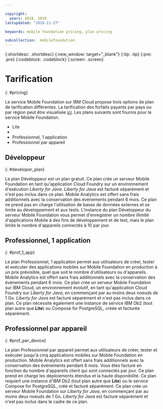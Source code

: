 ```yaml
---

copyright:
  years: 2018, 2019
lastupdated: "2018-11-27"

keywords: mobile foundation pricing, plan pricing

subcollection:  mobilefoundation
---
```


{:shortdesc: .shortdesc}
{:new_window: target="_blank"}
{:tip: .tip}
{:pre: .pre}
{:codeblock: .codeblock}
{:screen: .screen}

# Tarification
{: #pricing}

Le service Mobile Foundation sur IBM Cloud propose trois options de plan de tarification différentes. La tarification des forfaits payants par pays ou par région peut être visualisée [ici](https://cloud.ibm.com/catalog/services/mobile-foundation). Les plans suivants sont fournis pour le service Mobile Foundation.
* Lite
* 
* Professionnel, 1 application
* Professionnel par appareil

## Développeur
{: #developer_plan}

Le plan Développeur est un plan gratuit. Ce plan crée un serveur Mobile Foundation en tant qu'application Cloud Foundry sur un environnement d'exécution *Liberty for Java*. *Liberty for Java* est facturé séparément et n'est pas inclus dans ce plan. Mobile Analytics est offert sans frais additionnels avec la conservation des événements pendant 6 mois. Ce plan ne prend pas en charge l'utilisation de bases de données externes et se limite au développement et aux tests. L'instance du plan Développeur du serveur Mobile Foundation vous permet d'enregistrer un nombre illimité d'applications Mobile à des fins de développement et de test, mais le plan limite le nombre d'appareils connectés à 10 par jour.

## Professionnel, 1 application
{: #prof_1_app}

Le plan Professionnel, 1 application permet aux utilisateurs de créer, tester et exécuter des applications mobiles sur Mobile Foundation en production à un prix prévisible, quel que soit le nombre d'utilisateurs ou d'appareils. Mobile Analytics est offert sans frais additionnels avec la conservation des événements pendant 6 mois. Ce plan crée un serveur Mobile Foundation sur IBM Cloud, un environnement évolutif, en tant qu'application Cloud Foundry sur *Liberty for Java*, en commençant par au moins deux noeuds de 1 Go. *Liberty for Java* est facturé séparément et n'est pas inclus dans ce plan. Ce plan nécessite également une instance de service IBM Db2 (tout plan autre que **Lite**) ou Compose for PostgreSQL, créée et facturée séparément.

## Professionnel par appareil
{: #prof_per_device}

Le plan Professionnel par appareil permet aux utilisateurs de créer, tester et exécuter jusqu'à cinq applications mobiles sur Mobile Foundation en production. Mobile Analytics est offert sans frais additionnels avec la conservation des événements pendant 6 mois. Vous êtes facturé en fonction du nombre d'appareils client qui sont connectés par jour. Ce plan prend en charge les déploiements étendus et la haute disponibilité. Ce plan requiert une instance d'IBM Db2 (tout plan autre que **Lite**) ou le service Compose for PostgreSQL, créé et facturé séparément. Ce plan crée un serveur Mobile Foundation sur *Liberty for Java*, en commençant par au moins deux noeuds de 1 Go. *Liberty for Java* est facturé séparément et n'est pas inclus dans le cadre de ce plan. 
